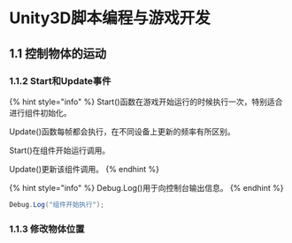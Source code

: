 # Unity3D脚本编程与游戏开发

## 1.1 控制物体的运动

### 1.1.2 Start和Update事件

{% hint style="info" %}
Start()函数在游戏开始运行的时候执行一次，特别适合进行组件初始化。

Update()函数每帧都会执行，在不同设备上更新的频率有所区别。

Start()在组件开始运行调用。

Update()更新该组件调用。
{% endhint %}

{% hint style="info" %}
Debug.Log()用于向控制台输出信息。
{% endhint %}

```csharp
Debug.Log("组件开始执行");
```

### 1.1.3 修改物体位置

